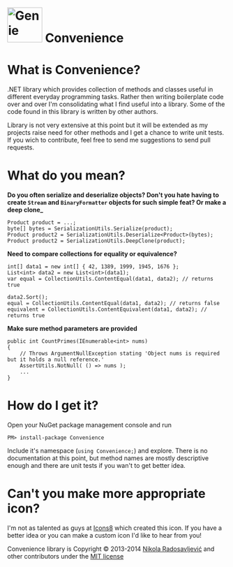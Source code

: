 ﻿<img src="https://raw2.github.com/NikolaR/Convenience/master/Convenience/Genie.png" height="80" alt="Genie" /> Convenience===========What is Convenience?====================.NET library which provides collection of methods and classes useful in differenteveryday programming tasks. Rather then writing boilerplate code over and over I'mconsolidating what I find useful into a library. Some of the code found in this library is writtenby other authors.Library is not very extensive at this point but it will be extended as my projectsraise need for other methods and I get a chance to write unit tests. If you wich tocontribute, feel free to send me suggestions to send pull requests.What do you mean?=================**Do you often serialize and deserialize objects? Don't you hate having to create`Stream` and `BinaryFormatter` objects for such simple feat? Or make a deep clone_**    Product product = ...;    byte[] bytes = SerializationUtils.Serialize(product);    Product product2 = SerializationUtils.Deserialize<Product>(bytes);    Product product2 = SerializationUtils.DeepClone(product);**Need to compare collections for equality or equivalence?**    int[] data1 = new int[] { 42, 1389, 1999, 1945, 1676 };    List<int> data2 = new List<int>(data1);    var equal = CollectionUtils.ContentEqual(data1, data2); // returns true        data2.Sort();    equal = CollectionUtils.ContentEqual(data1, data2); // returns false    equivalent = CollectionUtils.ContentEquivalent(data1, data2); // returns true**Make sure method parameters are provided**    public int CountPrimes(IEnumerable<int> nums)    {        // Throws ArgumentNullException stating 'Object nums is required but it holds a null reference.'        AssertUtils.NotNull( () => nums );        ...    }How do I get it?================Open your NuGet package management console and run    PM> install-package ConvenienceInclude it's namespace (`using Convenience;`) and explore. There is no documentationat this point, but method names are mostly descriptive enough and there are unittests if you wan't to get better idea.Can't you make more appropriate icon?=====================================I'm not as talented as guys at [Icons8](http://icons8.com) which created this icon. If youhave a better idea or you can make a custom icon I'd like to hear from you!Convenience library is Copyright &copy; 2013-2014 [Nikola Radosavljević](http://nikolar.com)and other contributors under the [MIT license](LICENSE.txt)